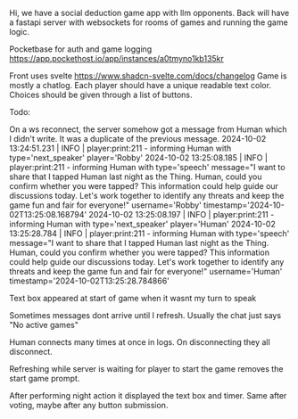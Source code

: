 Hi, we have a social deduction game app with llm opponents.
Back will have a fastapi server with websockets for rooms of games and running the game logic.

Pocketbase for auth and game logging https://app.pockethost.io/app/instances/a0tmyno1kb135kr

Front uses svelte https://www.shadcn-svelte.com/docs/changelog
Game is mostly a chatlog.
Each player should have a unique readable text color. Choices should be given through a list of
buttons.

Todo:

On a ws reconnect, the server somehow got a message from Human which I didn't write. It was a duplicate of the previous message.
2024-10-02 13:24:51.231 | INFO     | player:print:211 - informing Human with type='next_speaker' player='Robby'
2024-10-02 13:25:08.185 | INFO     | player:print:211 - informing Human with type='speech' message="I want to share that I tapped Human last night as the Thing. Human, could you confirm whether you were tapped? This information could help guide our discussions today. Let's work together to identify any threats and keep the game fun and fair for everyone!" username='Robby' timestamp='2024-10-02T13:25:08.168794'
2024-10-02 13:25:08.197 | INFO     | player:print:211 - informing Human with type='next_speaker' player='Human'
2024-10-02 13:25:28.784 | INFO     | player:print:211 - informing Human with type='speech' message="I want to share that I tapped Human last night as the Thing. Human, could you confirm whether you were tapped? This information could help guide our discussions today. Let's work together to identify any threats and keep the game fun and fair for everyone!" username='Human' timestamp='2024-10-02T13:25:28.784866'

Text box appeared at start of game when it wasnt my turn to speak

Sometimes messages dont arrive until I refresh. Usually the chat just says "No active games"

Human connects many times at once in logs. On disconnecting they all disconnect.

Refreshing while server is waiting for player to start the game removes the start game prompt.

After performing night action it displayed the text box and timer. Same after voting, maybe after any button submission.